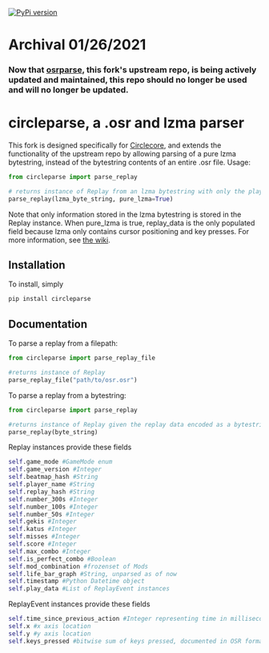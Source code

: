 
[![PyPi version](https://badge.fury.io/py/circleparse.svg)](https://pypi.org/project/circleparse/)


# Archival 01/26/2021

### Now that [osrparse](https://github.com/kszlim/osu-replay-parser/), this fork's upstream repo, is being actively updated and maintained, this repo should no longer be used and will no longer be updated.

# circleparse, a .osr and lzma parser

This fork is designed specifically for [Circlecore](https://github.com/circleguard/circlecore), and extends the functionality of the upstream repo by allowing parsing of a pure lzma bytestring, instead of the bytestring contents of an entire .osr file. Usage:

```python
from circleparse import parse_replay

# returns instance of Replay from an lzma bytestring with only the play_data field nonnull.
parse_replay(lzma_byte_string, pure_lzma=True)
```

Note that only information stored in the lzma bytestring is stored in the Replay instance. When pure_lzma is true, replay_data is the only populated field because lzma only contains cursor positioning and key presses. For more information, see [the wiki](https://osu.ppy.sh/help/wiki/osu%21_File_Formats/Osr_%28file_format%29).

## Installation

To install, simply

```sh
pip install circleparse
```

## Documentation

To parse a replay from a filepath:

```python
from circleparse import parse_replay_file

#returns instance of Replay
parse_replay_file("path/to/osr.osr")
```

To parse a replay from a bytestring:

```python
from circleparse import parse_replay

#returns instance of Replay given the replay data encoded as a bytestring
parse_replay(byte_string)
```

Replay instances provide these fields

```python
self.game_mode #GameMode enum
self.game_version #Integer
self.beatmap_hash #String
self.player_name #String
self.replay_hash #String
self.number_300s #Integer
self.number_100s #Integer
self.number_50s #Integer
self.gekis #Integer
self.katus #Integer
self.misses #Integer
self.score #Integer
self.max_combo #Integer
self.is_perfect_combo #Boolean
self.mod_combination #frozenset of Mods
self.life_bar_graph #String, unparsed as of now
self.timestamp #Python Datetime object
self.play_data #List of ReplayEvent instances
```

ReplayEvent instances provide these fields

```python
self.time_since_previous_action #Integer representing time in milliseconds
self.x #x axis location
self.y #y axis location
self.keys_pressed #bitwise sum of keys pressed, documented in OSR format page
```
